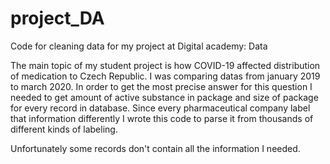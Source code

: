 # project_DA
Code for cleaning data for my project at Digital academy: Data

The main topic of my student project is how COVID-19 affected distribution of medication to Czech Republic. I was comparing datas 
from january 2019 to march 2020. In order to get the most precise answer for this question I needed to get amount of active substance
in package and size of package for every record in database. Since every pharmaceutical company label that information differently I wrote
this code to parse it from thousands of different kinds of labeling. 

Unfortunately some records don't contain all the information I needed. 
